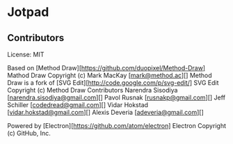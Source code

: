 # Jotpad

## Contributors

License: MIT

Based on [Method Draw][https://github.com/duopixel/Method-Draw]
Mathod Draw Copyright (c) Mark MacKay [mark@method.ac][]
Method Draw is a fork of [SVG Edit][http://code.google.com/p/svg-edit/]
SVG Edit Copyright (c) Method Draw Contributors
Narendra Sisodiya [narendra.sisodiya@gmail.com][]
Pavol Rusnak [rusnakp@gmail.com][]
Jeff Schiller [codedread@gmail.com][]
Vidar Hokstad [vidar.hokstad@gmail.com][]
Alexis Deveria [adeveria@gmail.com][]

Powered by [Electron][https://github.com/atom/electron]
Electron Copyright (c) GitHub, Inc.

